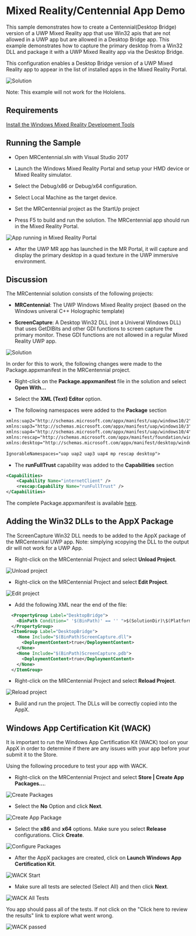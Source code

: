 # Mixed Reality/Centennial App Demo
This sample demonstrates how to create a Centennial(Desktop Bridge) version of a UWP Mixed Reality app that use Win32 apis that are not allowed in a UWP app but are allowed in a Desktop Bridge app.
This example demonstrates how to capture the primary desktop from a Win32 DLL and package it with a UWP Mixed Reality app via the Desktop Bridge.

This configuration enables a Desktop Bridge version of a UWP Mixed Reality app to appear in the list of installed apps in the Mixed Reality Portal.

![Solution](images/mr-all-apps.png)

Note: This example will not work for the Hololens.

## Requirements

[Install the Windows Mixed Reality Development Tools](https://developer.microsoft.com/en-us/windows/mixed-reality/install_the_tools)

## Running the Sample

* Open MRCentennial.sln with Visual Studio 2017

* Launch the Windows Mixed Reality Portal and setup your HMD device or Mixed Reality simulator.

* Select the Debug/x86 or Debug/x64 configuration. 

* Select Local Machine as the target device.

* Set the MRCentennial project as the StartUp project

* Press F5 to build and run the solution. The MRCentennial app should run in the Mixed Reality Portal.

![App running in Mixed Reality Portal](images/mrportal.png)

* After the UWP MR app has launched in the MR Portal, it will capture and display the primary desktop in a quad texture in the UWP immersive environment.


## Discussion

The MRCentennial solution consists of the following projects:

* **MRCentennial**: The UWP Windows Mixed Reality project (based on the Windows univeral C++ Holographic template)

* **ScreenCapture**: A Desktop Win32 DLL (not a Univeral Windows DLL) that uses GetDIBits and other GDI functions to screen capture the primary monitor. These GDI functions are not allowed in a regular Mixed Reality UWP app.


![Solution](images/solution.png)



In order for this to work, the following changes were made to the Package.appxmanifest in the MRCentennial project.

* Right-click on the **Package.appxmanifest** file in the solution and select **Open With...**

* Select the **XML (Text) Editor** option.

* The following namespaces were added to the **Package** section

```xml
xmlns:uap2="http://schemas.microsoft.com/appx/manifest/uap/windows10/2"
xmlns:uap3="http://schemas.microsoft.com/appx/manifest/uap/windows10/3"
xmlns:uap4="http://schemas.microsoft.com/appx/manifest/uap/windows10/4"
xmlns:rescap="http://schemas.microsoft.com/appx/manifest/foundation/windows10/restrictedcapabilities"
xmlns:desktop="http://schemas.microsoft.com/appx/manifest/desktop/windows10"
  
IgnorableNamespaces="uap uap2 uap3 uap4 mp rescap desktop">
```

* The **runFullTrust** capability was added to the **Capabilities** section
```xml
<Capabilities>
	<Capability Name="internetClient" />
	<rescap:Capability Name="runFullTrust" />
</Capabilities>
```

The complete Package.appxmanifest is available [here](https://github.com/stammen/uwp-cpp-examples/blob/master/MRCentennial/MRCentennial/Package.appxmanifest).

## Adding the Win32 DLLs to the AppX Package

The ScreenCapture Win32 DLL needs to be added to the AppX package of the MRCentennial UWP app. Note: simplying xcopying the DLL to the output dir will not work for a UWP App. 

* Right-click on the MRCentennial Project and select **Unload Project**.

![Unload project](images/unload-project.png)

* Right-click on the MRCentennial Project and select **Edit Project**.

![Edit project](images/edit-project.png)

* Add the following XML near the end of the file:

```xml
  <PropertyGroup Label="DesktopBridge">
    <BinPath Condition=" '$(BinPath)' == '' ">$(SolutionDir)\$(Platform)\$(Configuration)\</BinPath>
  </PropertyGroup>
  <ItemGroup Label="DesktopBridge">
    <None Include="$(BinPath)ScreenCapture.dll">
      <DeploymentContent>true</DeploymentContent>
    </None>
    <None Include="$(BinPath)ScreenCapture.pdb">
      <DeploymentContent>true</DeploymentContent>
    </None>
  </ItemGroup>
 ```
 
* Right-click on the MRCentennial Project and select **Reload Project**.

![Reload project](images/reload-project.png)

* Build and run the project. The DLLs will be correctly copied into the AppX.

## Windows App Certification Kit (WACK)

It is important to run the Windows App Certification Kit (WACK) tool on your AppX in order to determine if there are any issues with your app before your submit it to the Store. 

Using the following procedure to test your app with WACK.
 
* Right-click on the MRCentennial Project and select **Store | Create App Packages...**.

![Create Packages](images/create-app-package.png)

* Select the **No** Option and click **Next**.

![Create App Package](images/create-package.png)

* Select the **x86** and **x64** options. Make sure you select **Release** configurations. Click **Create**.

![Configure Packages](images/configure-package.png)

* After the AppX packages are created, click on **Launch Windows App Certification Kit**.

![WACK Start](images/wack-start.png)

* Make sure all tests are selected (Select All) and then click **Next**.

![WACK All Tests](images/wack-all-tests.png)

You app should pass all of the tests. If not click on the "Click here to review the results" link to explore what went wrong.

![WACK passed](images/wack-passed.png)


